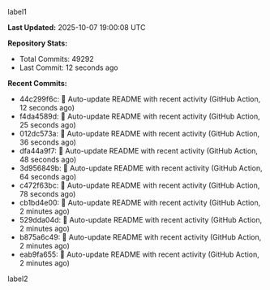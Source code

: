 
label1 
<!-- ACTIVITY_START -->
**Last Updated:** 2025-10-07 19:00:08 UTC

**Repository Stats:**
- Total Commits: 49292
- Last Commit: 12 seconds ago

**Recent Commits:**
- 44c299f6c: 🤖 Auto-update README with recent activity (GitHub Action, 12 seconds ago)
- f4da4589d: 🤖 Auto-update README with recent activity (GitHub Action, 25 seconds ago)
- 012dc573a: 🤖 Auto-update README with recent activity (GitHub Action, 36 seconds ago)
- dfa44a9f7: 🤖 Auto-update README with recent activity (GitHub Action, 48 seconds ago)
- 3d956849b: 🤖 Auto-update README with recent activity (GitHub Action, 64 seconds ago)
- c472f63bc: 🤖 Auto-update README with recent activity (GitHub Action, 78 seconds ago)
- cb1bd4e00: 🤖 Auto-update README with recent activity (GitHub Action, 2 minutes ago)
- 529dda04d: 🤖 Auto-update README with recent activity (GitHub Action, 2 minutes ago)
- b875a6c49: 🤖 Auto-update README with recent activity (GitHub Action, 2 minutes ago)
- eab9fa655: 🤖 Auto-update README with recent activity (GitHub Action, 2 minutes ago)
<!-- ACTIVITY_END -->

label2
